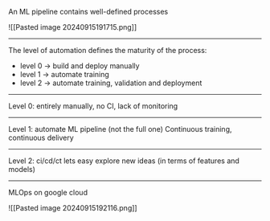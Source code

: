 
An ML pipeline contains well-defined processes

![[Pasted image 20240915191715.png]]

---

The level of automation defines the maturity of the process:

- level 0 -> build and deploy manually
- level 1 -> automate training
- level 2 -> automate training, validation and deployment


---

Level 0: entirely manually, no CI, lack of monitoring

---

Level 1: automate ML pipeline (not the full one)
Continuous training, continuous delivery

---

Level 2: ci/cd/ct lets easy explore new ideas (in terms of features and models)

---

MLOps on google cloud

![[Pasted image 20240915192116.png]]
